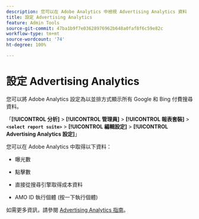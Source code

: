 ```yaml
---
description: 您可以在 Adobe Analytics 中檢視 Advertising Analytics 資料
title: 設定 Advertising Analytics
feature: Admin Tools
source-git-commit: 47ba1b9f7e03628976962b648a0faf8f6c59e82c
workflow-type: tm+mt
source-wordcount: '74'
ht-degree: 100%

---
```



# 設定 Advertising Analytics

您可以將 Adobe Analytics 設定為以並排方式顯示所有 Google 和 Bing 付費搜尋資料。

「**[!UICONTROL 分析]** > **[!UICONTROL 管理員]** > **[!UICONTROL 報表套裝]** > **`<select report suite>`** > **[!UICONTROL 編輯設定]** > **[!UICONTROL Advertising Analytics 設定]**」

您可以在 Adobe Analytics 中取得以下資料：

* 曝光數

* 點擊數

* 直接從搜尋引擎取得成本資料

* AMO ID 執行個體 (按一下執行個體)

如需更多資訊，請參閱 [Advertising Analytics 指南](/help/integrate/c-advertising-analytics/overview.md)。